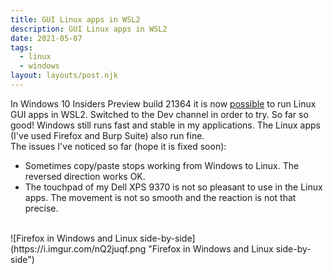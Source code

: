 ```yaml
---
title: GUI Linux apps in WSL2
description: GUI Linux apps in WSL2
date: 2021-05-07
tags:
  - linux
  - windows
layout: layouts/post.njk
---
```

In Windows 10 Insiders Preview build 21364 it is now <a href="{{ 'https://devblogs.microsoft.com/commandline/the-initial-preview-of-gui-app-support-is-now-available-for-the-windows-subsystem-for-linux-2/' | url }}">possible</a> to run Linux GUI apps in WSL2.
Switched to the Dev channel in order to try. So far so good! Windows still runs fast and stable in my applications. The Linux apps (I've used Firefox and Burp Suite) also run fine.
<br />
The issues I've noticed so far (hope it is fixed soon):
- Sometimes copy/paste stops working from Windows to Linux. The reversed direction works OK.
- The touchpad of my Dell XPS 9370 is not so pleasant to use in the Linux apps. The movement is not so smooth and the reaction is not that precise.
<br />
![Firefox in Windows and Linux side-by-side](https://i.imgur.com/nQ2juqf.png "Firefox in Windows and Linux side-by-side")
